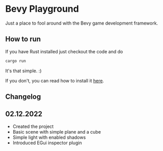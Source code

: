 # Bevy Playground

Just a place to fool around with the Bevy game development framework.

## How to run

If you have Rust installed just checkout the code and do 

```bash
cargo run
```

It's that simple. :)

If you don't, you can read how to install it [here](https://www.rust-lang.org/learn/get-started).

 ## Changelog

 02.12.2022
 ---
 - Created the project
 - Basic scene with simple plane and a cube
 - Simple light with enabled shadows
 - Introduced EGui inspector plugin